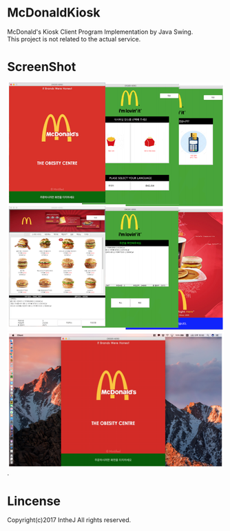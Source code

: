 # McDonaldKiosk
McDonald's Kiosk Client Program Implementation by Java Swing.  
This project is not related to the actual service.

# ScreenShot
<div>
  <img src='./McKiosk01.png' />
  <br/>
  <img src='./McKiosk02.png' />  .
</div>

# Lincense
Copyright(c)2017 IntheJ All rights reserved.  
